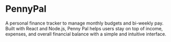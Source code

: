 # PennyPal
A personal finance tracker to manage monthly budgets and bi-weekly pay. Built with React and Node.js, Penny Pal helps users stay on top of income, expenses, and overall financial balance with a simple and intuitive interface.
